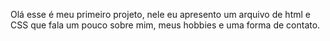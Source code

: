 Olá esse é meu primeiro projeto, nele eu apresento um arquivo de html e CSS que fala um pouco sobre mim, meus hobbies e uma forma de contato.
